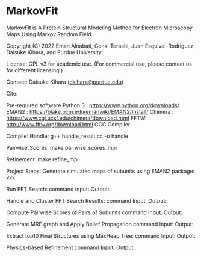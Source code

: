 # MarkovFit
MarkovFit is A Protein Structural Modeling Method for Electron Microscopy Maps Using Markov Random Field.

Copyright (C) 2022 Eman Alnabati, Genki Terashi, Juan Esquivel-Rodriguez, Daisuke Kihara, and Purdue University.

License: GPL v3 for academic use. (For commercial use, please contact us for different licensing.)

Contact: Daisuke Kihara (dkihara@purdue.edu)

Cite:

Pre-required software
Python 3 : https://www.python.org/downloads/
EMAN2 : https://blake.bcm.edu/emanwiki/EMAN2/Install/
Chimera : https://www.cgl.ucsf.edu/chimera/download.html
FFTW: http://www.fftw.org/download.html
GCC Compiler

Compile:
Handle:
g++ handle_result.cc -o handle

Pairwise_Scores:
make pairwise_scores_mpi

Refinement:
make refine_mpi

Project Steps:
Generate simulated maps of subunits using EMAN2 package:
xxx

Run FFT Search:
command
Input:
Output:

Handle and Cluster FFT Search Results:
command
Input:
Output:

Compute Pairwise Scores of Pairs of Subunits
command
Input:
Output:

Generate MRF graph and Apply Belief Propagation
command 
Input:
Output:

Extract top10 Final Structures using MaxHeap Tree:
command 
Input:
Output:

Physics-based Refinement
command
Input:
Output:


